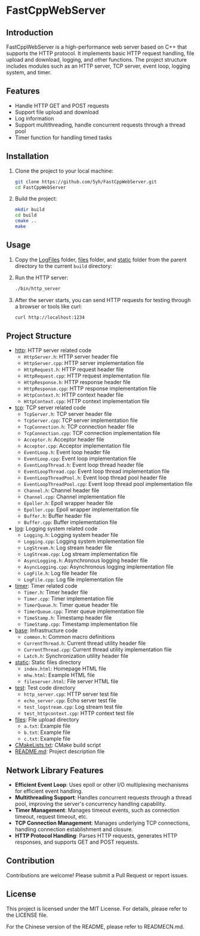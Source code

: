 # FastCppWebServer

## Introduction

FastCppWebServer is a high-performance web server based on C++ that supports the HTTP protocol. It implements basic HTTP request handling, file upload and download, logging, and other functions. The project structure includes modules such as an HTTP server, TCP server, event loop, logging system, and timer.

## Features

- Handle HTTP GET and POST requests
- Support file upload and download
- Log information
- Support multithreading, handle concurrent requests through a thread pool
- Timer function for handling timed tasks

## Installation

1. Clone the project to your local machine:
    ```bash
    git clone https://github.com/5yh/FastCppWebServer.git
    cd FastCppWebServer
    ```

2. Build the project:
    ```bash
    mkdir build
    cd build
    cmake ..
    make
    ```

## Usage

1. Copy the [LogFiles](http://_vscodecontentref_/0) folder, [files](http://_vscodecontentref_/1) folder, and [static](http://_vscodecontentref_/2) folder from the parent directory to the current `build` directory:

2. Run the HTTP server:
    ```bash
    ./bin/http_server
    ```

3. After the server starts, you can send HTTP requests for testing through a browser or tools like curl:
    ```bash
    curl http://localhost:1234
    ```

## Project Structure

- [http](http://_vscodecontentref_/3): HTTP server related code
  - `HttpServer.h`: HTTP server header file
  - `HttpServer.cpp`: HTTP server implementation file
  - `HttpRequest.h`: HTTP request header file
  - `HttpRequest.cpp`: HTTP request implementation file
  - `HttpResponse.h`: HTTP response header file
  - `HttpResponse.cpp`: HTTP response implementation file
  - `HttpContext.h`: HTTP context header file
  - `HttpContext.cpp`: HTTP context implementation file
- [tcp](http://_vscodecontentref_/4): TCP server related code
  - `TcpServer.h`: TCP server header file
  - `TcpServer.cpp`: TCP server implementation file
  - `TcpConnection.h`: TCP connection header file
  - `TcpConnection.cpp`: TCP connection implementation file
  - `Acceptor.h`: Acceptor header file
  - `Acceptor.cpp`: Acceptor implementation file
  - `EventLoop.h`: Event loop header file
  - `EventLoop.cpp`: Event loop implementation file
  - `EventLoopThread.h`: Event loop thread header file
  - `EventLoopThread.cpp`: Event loop thread implementation file
  - `EventLoopThreadPool.h`: Event loop thread pool header file
  - `EventLoopThreadPool.cpp`: Event loop thread pool implementation file
  - `Channel.h`: Channel header file
  - `Channel.cpp`: Channel implementation file
  - `Epoller.h`: Epoll wrapper header file
  - `Epoller.cpp`: Epoll wrapper implementation file
  - `Buffer.h`: Buffer header file
  - `Buffer.cpp`: Buffer implementation file
- [log](http://_vscodecontentref_/5): Logging system related code
  - `Logging.h`: Logging system header file
  - `Logging.cpp`: Logging system implementation file
  - `LogStream.h`: Log stream header file
  - `LogStream.cpp`: Log stream implementation file
  - `AsyncLogging.h`: Asynchronous logging header file
  - `AsyncLogging.cpp`: Asynchronous logging implementation file
  - `LogFile.h`: Log file header file
  - `LogFile.cpp`: Log file implementation file
- [timer](http://_vscodecontentref_/6): Timer related code
  - `Timer.h`: Timer header file
  - `Timer.cpp`: Timer implementation file
  - `TimerQueue.h`: Timer queue header file
  - `TimerQueue.cpp`: Timer queue implementation file
  - `TimeStamp.h`: Timestamp header file
  - `TimeStamp.cpp`: Timestamp implementation file
- [base](http://_vscodecontentref_/7): Infrastructure code
  - `common.h`: Common macro definitions
  - `CurrentThread.h`: Current thread utility header file
  - `CurrentThread.cpp`: Current thread utility implementation file
  - `Latch.h`: Synchronization utility header file
- [static](http://_vscodecontentref_/8): Static files directory
  - `index.html`: Homepage HTML file
  - `mhw.html`: Example HTML file
  - `fileserver.html`: File server HTML file
- [test](http://_vscodecontentref_/9): Test code directory
  - `http_server.cpp`: HTTP server test file
  - `echo_server.cpp`: Echo server test file
  - `test_logstream.cpp`: Log stream test file
  - `test_httpcontext.cpp`: HTTP context test file
- [files](http://_vscodecontentref_/10): File upload directory
  - `a.txt`: Example file
  - `b.txt`: Example file
  - `c.txt`: Example file
- [CMakeLists.txt](http://_vscodecontentref_/11): CMake build script
- [README.md](http://_vscodecontentref_/12): Project description file

## Network Library Features

- **Efficient Event Loop**: Uses epoll or other I/O multiplexing mechanisms for efficient event handling.
- **Multithreading Support**: Handles concurrent requests through a thread pool, improving the server's concurrency handling capability.
- **Timer Management**: Manages timeout events, such as connection timeout, request timeout, etc.
- **TCP Connection Management**: Manages underlying TCP connections, handling connection establishment and closure.
- **HTTP Protocol Handling**: Parses HTTP requests, generates HTTP responses, and supports GET and POST requests.

## Contribution

Contributions are welcome! Please submit a Pull Request or report issues.

## License

This project is licensed under the MIT License. For details, please refer to the LICENSE file.

For the Chinese version of the README, please refer to READMECN.md.
